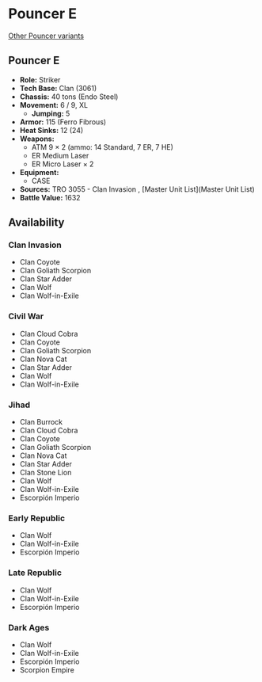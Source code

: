 # Pouncer E 

[Other Pouncer variants](../pouncer.md) 

## Pouncer E 

- **Role:** Striker 
- **Tech Base:** Clan (3061) 
- **Chassis:** 40 tons (Endo Steel) 
- **Movement:** 6 / 9, XL 
  - **Jumping:** 5 
- **Armor:** 115 (Ferro Fibrous) 
- **Heat Sinks:** 12 (24) 
- **Weapons:** 
  - ATM 9 × 2 (ammo: 14 Standard, 7 ER, 7 HE) 
  - ER Medium Laser 
  - ER Micro Laser × 2 
- **Equipment:** 
  - CASE 
- **Sources:** TRO 3055 - Clan Invasion , [Master Unit List](Master Unit List) 
- **Battle Value:** 1632 

## Availability 

### Clan Invasion 

- Clan Coyote 
- Clan Goliath Scorpion 
- Clan Star Adder 
- Clan Wolf 
- Clan Wolf-in-Exile 

### Civil War 

- Clan Cloud Cobra 
- Clan Coyote 
- Clan Goliath Scorpion 
- Clan Nova Cat 
- Clan Star Adder 
- Clan Wolf 
- Clan Wolf-in-Exile 

### Jihad 

- Clan Burrock 
- Clan Cloud Cobra 
- Clan Coyote 
- Clan Goliath Scorpion 
- Clan Nova Cat 
- Clan Star Adder 
- Clan Stone Lion 
- Clan Wolf 
- Clan Wolf-in-Exile 
- Escorpión Imperio 

### Early Republic 

- Clan Wolf 
- Clan Wolf-in-Exile 
- Escorpión Imperio 

### Late Republic 

- Clan Wolf 
- Clan Wolf-in-Exile 
- Escorpión Imperio 

### Dark Ages 

- Clan Wolf 
- Clan Wolf-in-Exile 
- Escorpión Imperio 
- Scorpion Empire 

